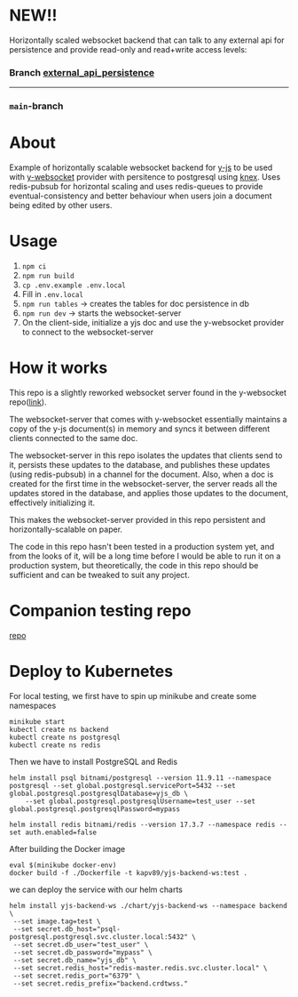 # NEW!!
Horizontally scaled websocket backend that can talk to any external api for persistence and provide read-only and read+write access levels:
### Branch [external_api_persistence](https://github.com/kapv89/yjs-scalable-ws-backend/tree/external_api_persistence)

---

### `main`-branch

# About
Example of horizontally scalable websocket backend for [y-js](https://github.com/yjs/yjs) to be used with [y-websocket](https://github.com/yjs/y-websocket) provider with persitence to postgresql using [knex](http://knexjs.org/). Uses redis-pubsub for horizontal scaling and uses redis-queues to provide eventual-consistency and better behaviour when users join a document being edited by other users.

# Usage
1. `npm ci`
2. `npm run build`
3. `cp .env.example .env.local`
4. Fill in `.env.local`
5. `npm run tables` -> creates the tables for doc persistence in db
5. `npm run dev` -> starts the websocket-server
6. On the client-side, initialize a yjs doc and use the y-websocket provider to connect to the websocket-server

# How it works
This repo is a slightly reworked websocket server found in the y-websocket repo([link](https://github.com/yjs/y-websocket/blob/master/bin/server.js)).

The websocket-server that comes with y-websocket essentially maintains a copy of the y-js document(s) in memory and syncs it between different clients connected to the same doc.

The websocket-server in this repo isolates the updates that clients send to it, persists these updates to the database, and publishes these updates (using redis-pubsub) in a channel for the document. Also, when a doc is created for the first time in the websocket-server, the server reads all the updates stored in the database, and applies those updates to the document, effectively initializing it.

This makes the websocket-server provided in this repo persistent and horizontally-scalable on paper.

The code in this repo hasn't been tested in a production system yet, and from the looks of it, will be a long time before I would be able to run it on a production system, but theoretically, the code in this repo should be sufficient and can be tweaked to suit any project.

# Companion testing repo
[repo](https://github.com/kapv89/yjs-scalable-ws-backend-test)

# Deploy to Kubernetes

For local testing, we first have to spin up minikube and create some namespaces

```
minikube start
kubectl create ns backend
kubectl create ns postgresql
kubectl create ns redis
```

Then we have to install PostgreSQL and Redis

```
helm install psql bitnami/postgresql --version 11.9.11 --namespace postgresql --set global.postgresql.servicePort=5432 --set global.postgresql.postgresqlDatabase=yjs_db \
    --set global.postgresql.postgresqlUsername=test_user --set global.postgresql.postgresqlPassword=mypass

helm install redis bitnami/redis --version 17.3.7 --namespace redis --set auth.enabled=false
```

After building the Docker image

```
eval $(minikube docker-env)
docker build -f ./Dockerfile -t kapv89/yjs-backend-ws:test .
```

we can deploy the service with our helm charts

```
helm install yjs-backend-ws ./chart/yjs-backend-ws --namespace backend \
 --set image.tag=test \
 --set secret.db_host="psql-postgresql.postgresql.svc.cluster.local:5432" \
 --set secret.db_user="test_user" \
 --set secret.db_password="mypass" \
 --set secret.db_name="yjs_db" \
 --set secret.redis_host="redis-master.redis.svc.cluster.local" \
 --set secret.redis_port="6379" \
 --set secret.redis_prefix="backend.crdtwss."
 ```